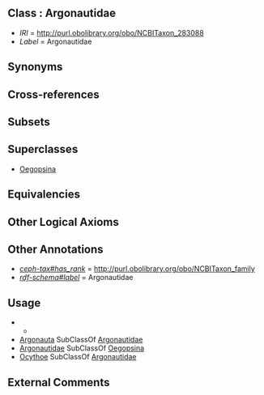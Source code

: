 
## Class : Argonautidae

 * *IRI* = http://purl.obolibrary.org/obo/NCBITaxon_283088
 * *Label* = Argonautidae

## Synonyms


## Cross-references


## Subsets


## Superclasses

 * [Oegopsina](../../NCBITaxon/42/NCBITaxon_34542.md)

## Equivalencies


## Other Logical Axioms


## Other Annotations

 * *[ceph-tax#has_rank](../../ceph-tax#has/nk/ceph-tax#has_rank.md)* = http://purl.obolibrary.org/obo/NCBITaxon_family
 * *[rdf-schema#label](../../el/rdf-schema#label.md)* = Argonautidae

## Usage

 * -
 * [Argonauta](../../NCBITaxon/86/NCBITaxon_61686.md) SubClassOf [Argonautidae](../../NCBITaxon/88/NCBITaxon_283088.md)
 * [Argonautidae](../../NCBITaxon/88/NCBITaxon_283088.md) SubClassOf [Oegopsina](../../NCBITaxon/42/NCBITaxon_34542.md)
 * [Ocythoe](../../NCBITaxon/70/NCBITaxon_283370.md) SubClassOf [Argonautidae](../../NCBITaxon/88/NCBITaxon_283088.md)

## External Comments

